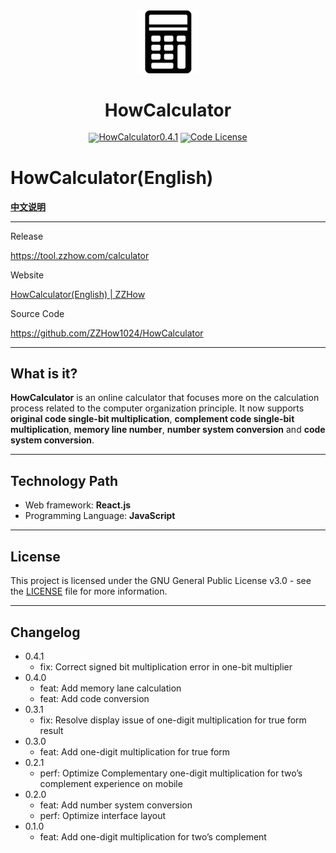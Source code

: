 <div align="center">
  <img src="public/favicon.png" width="20%" alt="HowCalculator" />
  <h1>HowCalculator</h1>
</div>
<div align="center" style="line-height: 1;">
  <a href="https://tool.zzhow.com/calculator"><img alt="HowCalculator0.4.1"
    src="https://img.shields.io/badge/HowCalculator-v0.4.1-blue"/></a>
  <a href="LICENSE"><img alt="Code License"
    src="https://img.shields.io/github/license/ZZHow1024/HowCalculator"></a>
</div>

# **HowCalculator(English)**

[**中文说明**](./README.md)

---

Release

https://tool.zzhow.com/calculator

Website

[HowCalculator(English) | ZZHow](https://www.zzhow.com/HowCalculatorEN)

Source Code

https://github.com/ZZHow1024/HowCalculator

---

## What is it?

**HowCalculator** is an online calculator that focuses more on the calculation process related to the computer organization principle. It now supports **original code single-bit multiplication**, **complement code single-bit multiplication**, **memory line number**, **number system conversion** and **code system conversion**.

---

## Technology Path

- Web framework: **React.js**
- Programming Language: **JavaScript**

---

## License

This project is licensed under the GNU General Public License v3.0 - see
the [LICENSE](https://github.com/ZZHow1024/HowCalculator/blob/main/LICENSE) file for more information.

---

## Changelog

- 0.4.1
  - fix: Correct signed bit multiplication error in one-bit multiplier
- 0.4.0
    - feat: Add memory lane calculation
    - feat: Add code conversion
- 0.3.1
    - fix: Resolve display issue of one-digit multiplication for true form result
- 0.3.0
    - feat: Add one-digit multiplication for true form
- 0.2.1
    - perf: Optimize Complementary one-digit multiplication for two’s complement experience on mobile
- 0.2.0
    - feat: Add number system conversion
    - perf: Optimize interface layout
- 0.1.0
    - feat: Add one-digit multiplication for two’s complement
